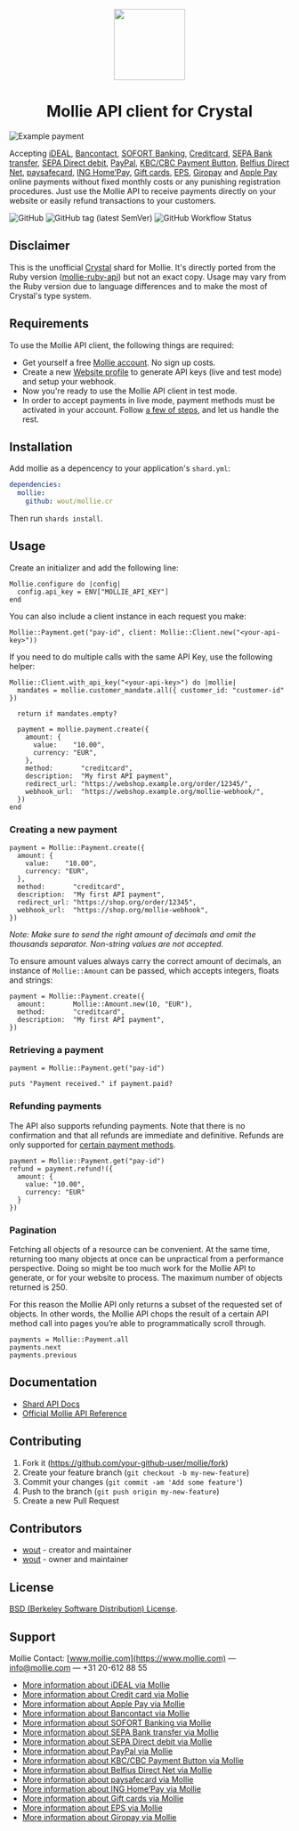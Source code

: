 <p align="center">
  <img src="https://info.mollie.com/hubfs/github/crystal/crystal_icon.png" width="128" height="128"/>
</p>
<h1 align="center">Mollie API client for Crystal</h1>

![Example payment](https://info.mollie.com/hubfs/github/crystal/editor.png)

Accepting [iDEAL](https://www.mollie.com/en/payments/ideal), [Bancontact](https://www.mollie.com/en/payments/bancontact), [SOFORT Banking](https://www.mollie.com/en/payments/sofort), [Creditcard](https://www.mollie.com/en/payments/credit-card), [SEPA Bank transfer](https://www.mollie.com/en/payments/bank-transfer), [SEPA Direct debit](https://www.mollie.com/en/payments/direct-debit), [PayPal](https://www.mollie.com/en/payments/paypal), [KBC/CBC Payment Button](https://www.mollie.com/en/payments/kbc-cbc), [Belfius Direct Net](https://www.mollie.com/en/payments/belfius), [paysafecard](https://www.mollie.com/en/payments/paysafecard), [ING Home’Pay](https://www.mollie.com/en/payments/ing-homepay), [Gift cards](https://www.mollie.com/en/payments/gift-cards), [EPS](https://www.mollie.com/en/payments/eps), [Giropay](https://www.mollie.com/en/payments/giropay) and [Apple Pay](https://www.mollie.com/en/payments/apple-pay) online payments without fixed monthly costs or any punishing registration procedures. Just use the Mollie API to receive payments directly on your website or easily refund transactions to your customers.

![GitHub](https://img.shields.io/github/license/wout/mollie.cr)
![GitHub tag (latest SemVer)](https://img.shields.io/github/v/tag/wout/mollie.cr)
![GitHub Workflow Status](https://img.shields.io/github/workflow/status/wout/mollie.cr/Mollie%20CI)

## Disclaimer
This is the unofficial [Crystal](https://crystal-lang.org/) shard for Mollie.
It's directly ported from the Ruby version
([mollie-ruby-api](https://github.com/mollie/mollie-api-ruby)) but not an exact
copy. Usage may vary from the Ruby version due to language differences and to
make the most of Crystal's type system.

## Requirements
To use the Mollie API client, the following things are required:

+ Get yourself a free [Mollie account](https://www.mollie.com/dashboard/signup). No sign up costs.
+ Create a new [Website profile](https://www.mollie.com/dashboard/settings/profiles) to generate API keys (live and test mode) and setup your webhook.
+ Now you're ready to use the Mollie API client in test mode.
+ In order to accept payments in live mode, payment methods must be activated in your account. Follow [a few of steps](https://www.mollie.nl/beheer/diensten), and let us handle the rest.

## Installation

Add mollie as a depencency to your application's `shard.yml`:

```yaml
dependencies:
  mollie:
    github: wout/mollie.cr
```

Then run `shards install`.

## Usage

Create an initializer and add the following line:

```crystal
Mollie.configure do |config|
  config.api_key = ENV["MOLLIE_API_KEY"]
end
```

You can also include a client instance in each request you make:

```crystal
Mollie::Payment.get("pay-id", client: Mollie::Client.new("<your-api-key>"))
```

If you need to do multiple calls with the same API Key, use the following helper:

```crystal
Mollie::Client.with_api_key("<your-api-key>") do |mollie|
  mandates = mollie.customer_mandate.all({ customer_id: "customer-id" })

  return if mandates.empty? 
  
  payment = mollie.payment.create({
    amount: {
      value:    "10.00",
      currency: "EUR",
    },
    method:       "creditcard",
    description:  "My first API payment",
    redirect_url: "https://webshop.example.org/order/12345/",
    webhook_url:  "https://webshop.example.org/mollie-webhook/",
  })
end
```

### Creating a new payment

```crystal
payment = Mollie::Payment.create({
  amount: {
    value:    "10.00",
    currency: "EUR",
  },
  method:       "creditcard",
  description:  "My first API payment",
  redirect_url: "https://shop.org/order/12345",
  webhook_url:  "https://shop.org/mollie-webhook",    
})
```
*Note: Make sure to send the right amount of decimals and omit the thousands
separator. Non-string values are not accepted.*

To ensure amount values always carry the correct amount of decimals, an instance
of `Mollie::Amount` can be passed, which accepts integers, floats and strings:

```crystal
payment = Mollie::Payment.create({
  amount:       Mollie::Amount.new(10, "EUR"),
  method:       "creditcard",
  description:  "My first API payment",
})
```

### Retrieving a payment

```crystal
payment = Mollie::Payment.get("pay-id")

puts "Payment received." if payment.paid?
```

### Refunding payments

The API also supports refunding payments. Note that there is no confirmation and
that all refunds are immediate and definitive. Refunds are only supported for
[certain payment methods](https://help.mollie.com/hc/en-us/articles/115000014489-How-do-I-refund-a-payment-to-one-of-my-consumers-).

```crystal
payment = Mollie::Payment.get("pay-id")
refund = payment.refund!({
  amount: {
    value: "10.00",
    currency: "EUR"
  }
})
```

### Pagination

Fetching all objects of a resource can be convenient. At the same time,
returning too many objects at once can be unpractical from a performance
perspective. Doing so might be too much work for the Mollie API to generate, or
for your website to process. The maximum number of objects returned is 250.

For this reason the Mollie API only returns a subset of the requested set of
objects. In other words, the Mollie API chops the result of a certain API method
call into pages you’re able to programmatically scroll through.

```crystal
payments = Mollie::Payment.all
payments.next
payments.previous
```

## Documentation

- [Shard API Docs](https://wout.github.io/mollie.cr/)
- [Official Mollie API Reference](https://docs.mollie.com/reference/v2/payments-api/create-payment)

## Contributing

1. Fork it (<https://github.com/your-github-user/mollie/fork>)
2. Create your feature branch (`git checkout -b my-new-feature`)
3. Commit your changes (`git commit -am 'Add some feature'`)
4. Push to the branch (`git push origin my-new-feature`)
5. Create a new Pull Request

## Contributors

- [wout](https://github.com/wout) - creator and maintainer
- [wout](https://github.com/wout) - owner and maintainer

## License
[BSD (Berkeley Software Distribution) License](https://opensource.org/licenses/bsd-license.php).

## Support
Mollie Contact: [www.mollie.com](https://www.mollie.com) — info@mollie.com — +31 20-612 88 55

+ [More information about iDEAL via Mollie](https://www.mollie.com/en/payments/ideal/)
+ [More information about Credit card via Mollie](https://www.mollie.com/en/payments/credit-card/)
+ [More information about Apple Pay via Mollie](https://www.mollie.com/en/payments/apple-pay/)
+ [More information about Bancontact via Mollie](https://www.mollie.com/en/payments/bancontact/)
+ [More information about SOFORT Banking via Mollie](https://www.mollie.com/en/payments/sofort/)
+ [More information about SEPA Bank transfer via Mollie](https://www.mollie.com/en/payments/bank-transfer/)
+ [More information about SEPA Direct debit via Mollie](https://www.mollie.com/en/payments/direct-debit/)
+ [More information about PayPal via Mollie](https://www.mollie.com/en/payments/paypal/)
+ [More information about KBC/CBC Payment Button via Mollie](https://www.mollie.com/en/payments/kbc-cbc/)
+ [More information about Belfius Direct Net via Mollie](https://www.mollie.com/en/payments/belfius)
+ [More information about paysafecard via Mollie](https://www.mollie.com/en/payments/paysafecard/)
+ [More information about ING Home’Pay via Mollie](https://www.mollie.com/en/payments/ing-homepay/)
+ [More information about Gift cards via Mollie](https://www.mollie.com/en/payments/gift-cards)
+ [More information about EPS via Mollie](https://www.mollie.com/en/payments/eps)
+ [More information about Giropay via Mollie](https://www.mollie.com/en/payments/giropay)